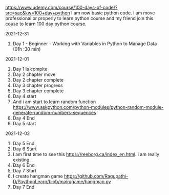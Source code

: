 https://www.udemy.com/course/100-days-of-code/?src=sac&kw=100+day+python
I am now basic python code. i am move professional or properly to learn python course and my friend join this couse to learn 100 day python course.

2021-12-31
  1. Day 1 - Beginner - Working with Variables in Python to Manage Data (01h :30 min)

2021-12-01
  1. Day 1 is complte
  2. Day 2 chapter move
  3. Day 2 chapter complete
  4. Day 3 chapter progress
  5. Day 3 chapter complete
  6. Day 4 start
  7. And i am start to learn random function https://www.askpython.com/python-modules/python-random-module-generate-random-numbers-sequences
  8. Day 4 End
  9. Day 5 start

2021-12-02
  1. Day 5 End
  2. Day 6 Start
  3. I am first time to see this https://reeborg.ca/index_en.html. i am really existing.
  4. Day 6 End
  5. Day 7 Start
  6. I create hangman game  https://github.com/Ragupathi-D/PaythonLearn/blob/main/game/hangman.py
  7. Day 7 End
